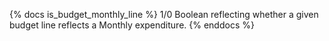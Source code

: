 {% docs is_budget_monthly_line %} 1/0 Boolean reflecting whether a given budget line reflects a Monthly expenditure. {% enddocs %}